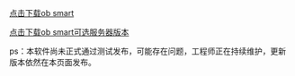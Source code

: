 
[点击下载ob smart](https://github.com/kuoyeDong/ob-apk/releases/download/obsmarthouse2.3.7/obsmarthouse-release2.3.7.apk)

[点击下载ob smart可选服务器版本](https://github.com/kuoyeDong/ob-apk/releases/download/2.3.8/obsmarthouseV2.3.8.apk)


ps：本软件尚未正式通过测试发布，可能存在问题，工程师正在持续维护，更新版本依然在本页面发布。
